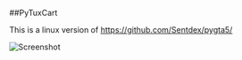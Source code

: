 ##PyTuxCart 

This is a linux version of https://github.com/Sentdex/pygta5/ 

![Screenshot](https://github.com/jsn5/pytuxcart/blob/master/screenshot2017-0506_23-01-35-973552.png "Screenshot")

